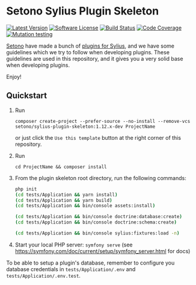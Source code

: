 # Setono Sylius Plugin Skeleton

[![Latest Version][ico-version]][link-packagist]
[![Software License][ico-license]](LICENSE)
[![Build Status][ico-github-actions]][link-github-actions]
[![Code Coverage][ico-code-coverage]][link-code-coverage]
[![Mutation testing][ico-infection]][link-infection]

[Setono](https://setono.com) have made a bunch of [plugins for Sylius](https://github.com/Setono), and we have some guidelines
which we try to follow when developing plugins. These guidelines are used in this repository, and it gives you a very
solid base when developing plugins.

Enjoy! 

## Quickstart

1. Run
    ```shell
    composer create-project --prefer-source --no-install --remove-vcs setono/sylius-plugin-skeleton:1.12.x-dev ProjectName
    ``` 
    or just click the `Use this template` button at the right corner of this repository.
1. Run
   ```shell
   cd ProjectName && composer install
   ```
1. From the plugin skeleton root directory, run the following commands:

    ```bash
    php init
    (cd tests/Application && yarn install)
    (cd tests/Application && yarn build)
    (cd tests/Application && bin/console assets:install)
    
    (cd tests/Application && bin/console doctrine:database:create)
    (cd tests/Application && bin/console doctrine:schema:create)
   
    (cd tests/Application && bin/console sylius:fixtures:load -n)
    ```
   
1. Start your local PHP server: `symfony serve` (see https://symfony.com/doc/current/setup/symfony_server.html for docs)

To be able to setup a plugin's database, remember to configure you database credentials in `tests/Application/.env` and `tests/Application/.env.test`.

[ico-version]: https://poser.pugx.org/setono/sylius-plugin-skeleton/v/stable
[ico-license]: https://poser.pugx.org/setono/sylius-plugin-skeleton/license
[ico-github-actions]: https://github.com/Setono/SyliusPluginSkeleton/workflows/build/badge.svg
[ico-code-coverage]: https://codecov.io/gh/Setono/SyliusPluginSkeleton/branch/1.12.x/graph/badge.svg
[ico-infection]: https://img.shields.io/endpoint?style=flat&url=https%3A%2F%2Fbadge-api.stryker-mutator.io%2Fgithub.com%2FSetono%2FSyliusPluginSkeleton%2F1.12.x

[link-packagist]: https://packagist.org/packages/setono/sylius-plugin-skeleton
[link-github-actions]: https://github.com/Setono/SyliusPluginSkeleton/actions
[link-code-coverage]: https://codecov.io/gh/Setono/SyliusPluginSkeleton
[link-infection]: https://dashboard.stryker-mutator.io/reports/github.com/Setono/SyliusPluginSkeleton/1.12.x
